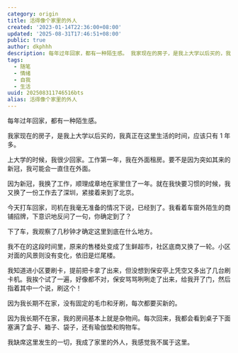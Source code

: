 ```yaml
---
category: origin
title: 活得像个家里的外人
created: '2023-01-14T22:36:00+08:00'
updated: '2025-08-31T17:46:51+08:00'
public: true
author: dkphhh
description: 每年过年回家，都有一种陌生感。 我家现在的房子，是我上大学以后买的，我真正在这里生活的时间，应该只有1年多。
tags:
  - 随笔
  - 情绪
  - 自我
  - 生活
uuid: 202508311746516bts
alias: 活得像个家里的外人
---
```


每年过年回家，都有一种陌生感。

我家现在的房子，是我上大学以后买的，我真正在这里生活的时间，应该只有 1 年多。

上大学的时候，我很少回家。工作第一年，我在外面租房。要不是因为突如其来的新冠，我可能会一直住在外面。

因为新冠，我换了工作，顺理成章地在家里住了一年。就在我快要习惯的时候，我又换了一份工作去了深圳，紧接着来到了北京。

今天打车回家，司机在我毫无准备的情况下说，已经到了。我看着车窗外陌生的商铺招牌，下意识地反问了一句，你确定到了？

下了车，我观察了几秒钟才确定这里到底在什么地方。

我不在的这段时间里，原来的售楼处变成了生鲜超市，社区底商又换了一轮。小区对面的风景则没有变化，依旧是烂尾楼。

我知道进小区要刷卡，提前把卡拿了出来，但没想到保安亭上凭空又多出了几台刷卡机。我挨个试了一遍，好像都不对，保安骂骂咧咧走了出来，给我开了门，然后指着其中一个说，刷这个！

因为我长期不在家，没有固定的毛巾和牙刷，每次都要买新的。

因为我长期不在家，我的房间基本上就是杂物间。每次回来，我都会看到桌子下面塞满了盒子、箱子、袋子，还有瑜伽垫和购物车。

我缺席这里发生的一切，我成了家里的外人，我感觉我不属于这里。

